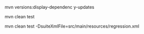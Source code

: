 mvn versions:display-dependenc
y-updates

mvn clean test

mvn clean test -DsuiteXmlFile=src/main/resources/regression.xml